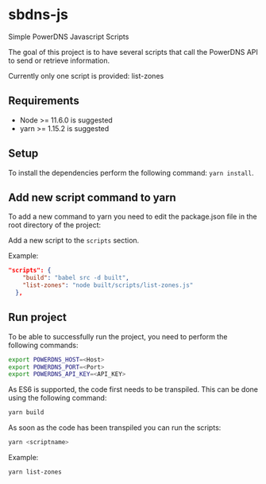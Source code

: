 # sbdns-js
Simple PowerDNS Javascript Scripts

The goal of this project is to have several scripts that call the PowerDNS API to send or 
retrieve information.

Currently only one script is provided: list-zones

## Requirements
* Node >= 11.6.0 is suggested
* yarn >= 1.15.2 is suggested

## Setup
To install the dependencies perform the following command:
`yarn install`.

## Add new script command to yarn
To add a new command to yarn you need to edit the package.json file in the root directory of the project:

Add a new script to the `scripts` section.

Example:
```json
"scripts": {
    "build": "babel src -d built",
    "list-zones": "node built/scripts/list-zones.js"
  },
```

## Run project
To be able to successfully run the project, you need to perform the following commands:
```bash
export POWERDNS_HOST=<Host> 
export POWERDNS_PORT=<Port>
export POWERDNS_API_KEY=<API_KEY>
```

As ES6 is supported, the code first needs to be transpiled. This can be done using the following command:
```bash
yarn build
```

As soon as the code has been transpiled you can run the scripts:
``` bash
yarn <scriptname>
```

Example:
``` bash
yarn list-zones
```
